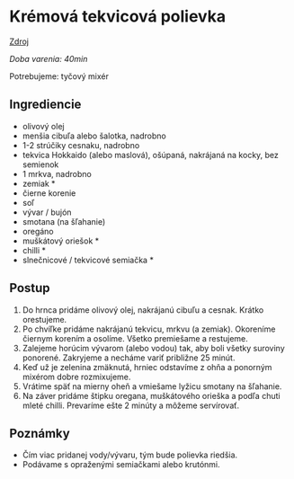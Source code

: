 # Krémová tekvicová polievka

[Zdroj](https://dobruchut.aktuality.sk/recept/36750/husta-kremova-polievka-z-hokkaido-tekvice/)

*Doba varenia: 40min*

Potrebujeme: tyčový mixér

## Ingrediencie

* olivový olej
* menšia cibuľa alebo šalotka, nadrobno
* 1-2 strúčiky cesnaku, nadrobno
* tekvica Hokkaido (alebo maslová), ošúpaná, nakrájaná na kocky,
  bez semienok
* 1 mrkva, nadrobno
* zemiak *
* čierne korenie
* soľ
* vývar / bujón
* smotana (na šľahanie)
* oregáno
* muškátový oriešok *
* chilli *
* slnečnicové / tekvicové semiačka *

## Postup

1. Do hrnca pridáme olivový olej, nakrájanú cibuľu a cesnak.
   Krátko orestujeme.
2. Po chvíľke pridáme nakrájanú tekvicu, mrkvu (a zemiak).
   Okoreníme čiernym korením a osolíme. Všetko premiešame a restujeme.
3. Zalejeme horúcim vývarom (alebo vodou) tak, aby boli všetky
   suroviny ponorené.  Zakryjeme a necháme variť približne 25 minút.
4. Keď už je zelenina zmäknutá, hrniec odstavíme z ohňa a ponorným
   mixérom dobre rozmixujeme.
5. Vrátime späť na mierny oheň a vmiešame lyžicu smotany na šľahanie.
6. Na záver pridáme štipku oregana, muškátového orieška a podľa chuti
   mleté chilli. Prevaríme ešte 2 minúty a môžeme servírovať.


## Poznámky

* Čím viac pridanej vody/vývaru, tým bude polievka riedšia.
* Podávame s opraženými semiačkami alebo krutónmi.
